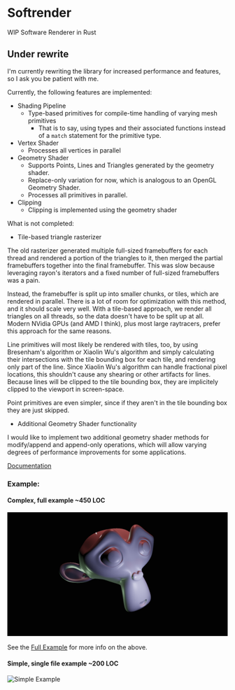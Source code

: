 Softrender
==========

WIP Software Renderer in Rust

## Under rewrite

I'm currently rewriting the library for increased performance and features, 
so I ask you be patient with me.

Currently, the following features are implemented:

* Shading Pipeline
    - Type-based primitives for compile-time handling of varying mesh primitives
        * That is to say, using types and their associated functions instead of a `match` statement for the primitive type.
* Vertex Shader
    - Processes all vertices in parallel
* Geometry Shader
    - Supports Points, Lines and Triangles generated by the geometry shader. 
    - Replace-only variation for now, which is analogous to an OpenGL Geometry Shader.
    - Processes all primitives in parallel.
* Clipping
    - Clipping is implemented using the geometry shader
    
What is not completed:

* Tile-based triangle rasterizer

The old rasterizer generated multiple full-sized framebuffers for each thread and rendered a portion of the triangles to it, then
merged the partial framebuffers together into the final framebuffer. This was slow because leveraging rayon's iterators and a fixed number of
full-sized framebuffers was a pain.

Instead, the framebuffer is split up into smaller chunks, or tiles, which are rendered in parallel. There is a lot of room for optimization with this method,
and it should scale very well. With a tile-based approach, we render all triangles on all threads, so the data doesn't have to be split up at all.
Modern NVidia GPUs (and AMD I think), plus most large raytracers, prefer this approach for the same reasons.

Line primitives will most likely be rendered with tiles, too, by using Bresenham's algorithm or Xiaolin Wu's algorithm and simply calculating their intersections
with the tile bounding box for each tile, and rendering only part of the line. Since Xiaolin Wu's algorithm can handle fractional pixel locations, this shouldn't
cause any shearing or other artifacts for lines. Because lines will be clipped to the tile bounding box, 
they are implicitely clipped to the viewport in screen-space.

Point primitives are even simpler, since if they aren't in the tile bounding box they are just skipped.

* Additional Geometry Shader functionality

I would like to implement two additional geometry shader methods for modify/append and append-only operations,
which will allow varying degrees of performance improvements for some applications.

[Documentation](https://docs.rs/softrender/)

### Example:

#### Complex, full example ~450 LOC
![Full Example](full_example/example.png)

See the [Full Example](/full_example/) for more info on the above.

#### Simple, single file example ~200 LOC
![Simple Example](examples/suzanne.png)